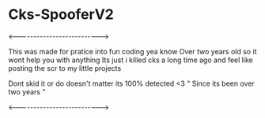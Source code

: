 # Cks-SpooferV2

<-------------------------->

This was made for pratice into fun coding yea know
Over two years old so it wont help you with anything 
Its just i killed cks a long time ago and feel like posting the scr to my little projects

Dont skid it or do doesn't matter its 100% detected <3
" Since its been over two years " 

<-------------------------->
